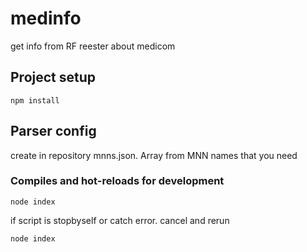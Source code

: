 # medinfo

get info from RF reester about medicom

## Project setup

```
npm install
```

## Parser config

create in repository mnns.json. Array from MNN names that you need 

### Compiles and hot-reloads for development

```
node index
```
if script is stopbyself or catch error. cancel and rerun 
```
node index
```
